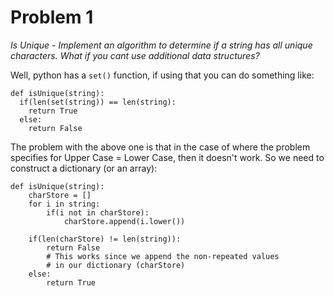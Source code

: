 # Problem 1
_Is Unique - Implement an algorithm to determine if a string has all unique characters. What if you cant use additional data structures?_

Well, python has a `set()` function, if using that you can do something like:
```
def isUnique(string):
  if(len(set(string)) == len(string):
    return True
  else:
    return False
```
The problem with the above one is that in the case of where the problem specifies for Upper Case = Lower Case, then it doesn't work. So we need to construct a dictionary (or an array):

```
def isUnique(string):
    charStore = []
    for i in string:
        if(i not in charStore):
            charStore.append(i.lower())

    if(len(charStore) != len(string)):
        return False
        # This works since we append the non-repeated values
        # in our dictionary (charStore)
    else:
        return True
```


